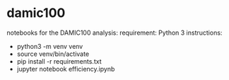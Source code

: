 # damic100
notebooks for the DAMIC100 analysis:
requirement: Python 3 
instructions:
- python3 -m venv venv 
- source venv/bin/activate 
- pip install -r requirements.txt
- jupyter notebook efficiency.ipynb
